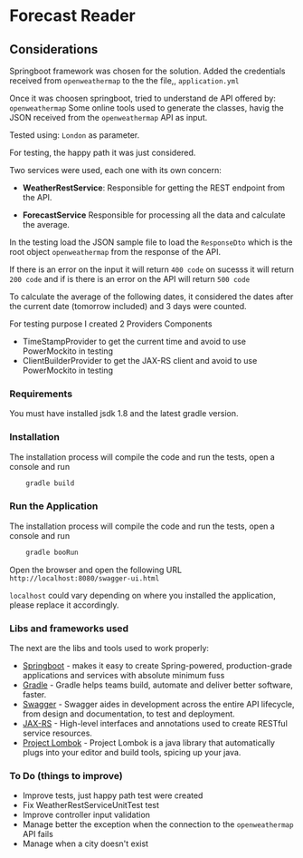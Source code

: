 # Forecast Reader

## Considerations

Springboot framework was chosen for the solution. Added the credentials received from ``openweathermap`` to the the file,, ``application.yml``

Once it was choosen springboot,  tried to understand de API offered by: ``openweathermap``
Some online tools used to generate the classes, havig the JSON received from the ``openweathermap`` API as input.

Tested using: ``London`` as parameter.

For testing, the happy path it was just considered. 

Two services were used, each one with its own concern: 

* **WeatherRestService**: Responsible for getting the REST endpoint from the API. 
    
* **ForecastService** Responsible for processing all the data and calculate the average. 

In the testing load the JSON sample file to load the ``ResponseDto`` which is the root object ``openweathermap`` from the response
of the API.

If there is an error on the input it will return ``400 code`` on sucesss it will return ``200 code`` and if is there is an error on the API will return ``500 code``

To calculate the average of the following dates, it considered the dates after the current date (tomorrow included) and 3 days were counted. 

For testing purpose I created 2 Providers Components
* TimeStampProvider to get the current time and avoid to use PowerMockito in testing
* ClientBuilderProvider to get the JAX-RS client and avoid to use PowerMockito in testing

### Requirements

You must have installed jsdk 1.8 and the latest gradle version.

### Installation

The installation process will compile the code and run the tests, open a console and
run 

```sh
    gradle build
```

### Run the Application

The installation process will compile the code and run the tests, open a console and
run 

```sh
    gradle booRun
```

Open the browser and open the following URL
```http://localhost:8080/swagger-ui.html```

``localhost`` could vary depending on where you installed the application, please replace it accordingly.

### Libs and frameworks used 

The next are the libs and tools used to work properly:

* [Springboot] - makes it easy to create Spring-powered, production-grade applications and services with absolute minimum fuss
* [Gradle] - Gradle helps teams build, automate and deliver better software, faster.
* [Swagger] - Swagger aides in development across the entire API lifecycle, from design and documentation, to test and deployment.
* [JAX-RS] - High-level interfaces and annotations used to create RESTful service resources.
* [Project Lombok] - Project Lombok is a java library that automatically plugs into your editor and build tools, spicing up your java.

### To Do (things to improve)

* Improve tests, just happy path test were created
* Fix WeatherRestServiceUnitTest test
* Improve controller input validation
* Manage better the exception when the connection to the ``openweathermap`` API fails
* Manage when a city doesn't exist







[//]: # (These are reference links used in the body of this note and get stripped out when the markdown processor does its job. There is no need to format nicely because it shouldn't be seen. Thanks SO - http://stackoverflow.com/questions/4823468/store-comments-in-markdown-syntax)


   [Springboot]: <https://github.com/spring-projects/spring-boot>
   [Gradle]: <https://gradle.org>
   [Swagger]: <https://swagger.io/>
   [JAX-RS]: <https://github.com/eclipse-ee4j/jaxrs-api>
   [Project Lombok]: <https://projectlombok.org/>
